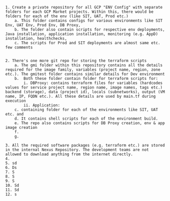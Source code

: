 	1. Create a private repository for all GCP "ENV Config" with separate folders for each GCP Market projects. Within this, there would be folders for each of the env (like SIT, UAT, Prod etc.)
		a. This folder contains configs for various environments like SIT Env, UAT Env, Prod Env, DB Proxy,
		b. The folder also contain scripts for respective env deployments, Java installation, application installation, monitoring (e.g. AppD) installation, healthchecks, 
		c. The scripts for Prod and SIT deployments are almost same etc. few comments
		    
	
	2. There's one more git repo for storing the terraform scripts
		a. The gmi folder within this repository contains all the details required for the image family, variables (project name, region, zone etc.). The gmitest folder contains similar details for Dev environment
		b.  Both these folder contain folder for terraform scripts for:
			i. DBProxy: contains terraform files for variables (hardcodes values for service project name, region name, image names, tags etc.) backend (storage), data (project id), locals (subnetworks), output (VM name, IP, FQDN etc.). All these details are used by main.tf during execution
			ii. Application:  
		c. containing folder for each of the environments like SIT, UAT etc. and 
		d. It contains shell scripts for each of the environment build.
		e. The repo also contains scripts for DB Proxy creation, env & app image creation
		f. 
		g.  
	
	3. All the required software packages (e.g. terraform etc.) are stored in the internal Nexus Repository. The development teams are not allowed to download anything from the internet directly.
	4.   
	5. sd
	6. Ds
	7. S
	8. S
	9. S
	10. Sd
	11. Sd
	12. s  
